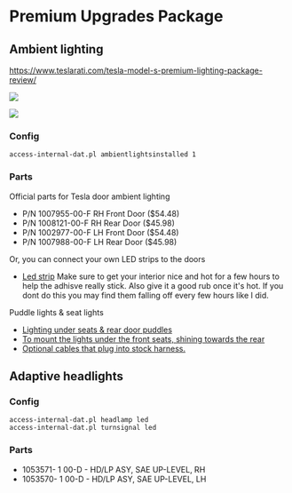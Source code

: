 # Premium Upgrades Package

## Ambient lighting

https://www.teslarati.com/tesla-model-s-premium-lighting-package-review/

![](https://i.imgur.com/4N57Vyk.jpg)

![](https://i.imgur.com/efw7xfS.jpg)

### Config

```
access-internal-dat.pl ambientlightsinstalled 1
```

### Parts

Official parts for Tesla door ambient lighting

* P/N 1007955-00-F RH Front Door ($54.48)
* P/N 1008121-00-F RH Rear Door ($45.98)
* P/N 1002977-00-F LH Front Door ($54.48)
* P/N 1007988-00-F LH Rear Door ($45.98)

Or, you can connect your own LED strips to the doors

* [Led strip](https://www.amazon.com/gp/product/B005GL5R56/)
Make sure to get your interior nice and hot for a few hours to help the adhisve really stick.  Also give it a good rub once it's hot.  If you dont do this you may find them falling off every few hours like I did.

Puddle lights & seat lights

* [Lighting under seats & rear door puddles](https://www.amazon.com/gp/product/B079C6T6HJ/)
* [To mount the lights under the front seats, shining towards the rear](https://www.abstractocean.com/foot-well-light-brackets-for-model-s-one-pair-tesla-part-1016677-00-a/#product-additional-info)
* [Optional cables that plug into stock harness.](https://www.amazon.com/gp/product/B00VDOD9AA)


## Adaptive headlights

### Config

```
access-internal-dat.pl headlamp led
access-internal-dat.pl turnsignal led
```

### Parts

* 1053571- 1 00-D - HD/LP ASY, SAE UP-LEVEL, RH
* 1053570- 1 00-D - HD/LP ASY, SAE UP-LEVEL, LH
